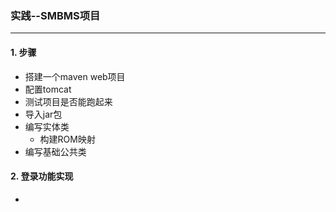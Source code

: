 ### 实践--SMBMS项目

----------------------

#### 1. 步骤

- 搭建一个maven web项目
- 配置tomcat
- 测试项目是否能跑起来
- 导入jar包
- 编写实体类
  - 构建ROM映射
- 编写基础公共类

#### 2. 登录功能实现

- 